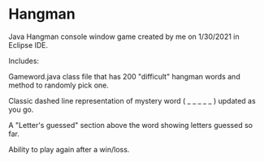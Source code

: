 # Hangman
Java Hangman console window game created by me on 1/30/2021 in Eclipse IDE.

Includes:

Gameword.java class file that has 200 "difficult" hangman words and method to randomly pick one.

Classic dashed line representation of mystery word ( _ _ _ _ _ ) updated as you go.

A "Letter's guessed" section above the word showing letters guessed so far.

Ability to play again after a win/loss.
